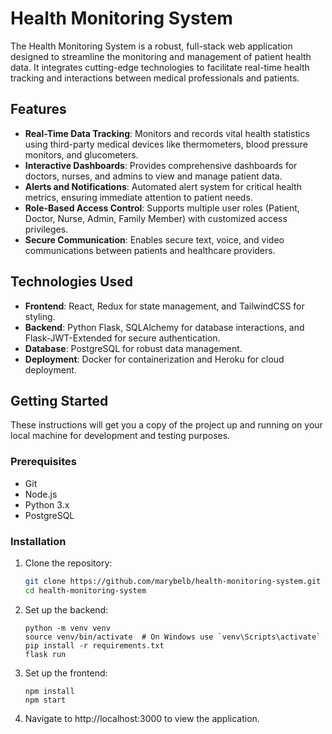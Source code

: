 # Health Monitoring System

The Health Monitoring System is a robust, full-stack web application designed to streamline the monitoring and management of patient health data. It integrates cutting-edge technologies to facilitate real-time health tracking and interactions between medical professionals and patients.

## Features

- **Real-Time Data Tracking**: Monitors and records vital health statistics using third-party medical devices like thermometers, blood pressure monitors, and glucometers.
- **Interactive Dashboards**: Provides comprehensive dashboards for doctors, nurses, and admins to view and manage patient data.
- **Alerts and Notifications**: Automated alert system for critical health metrics, ensuring immediate attention to patient needs.
- **Role-Based Access Control**: Supports multiple user roles (Patient, Doctor, Nurse, Admin, Family Member) with customized access privileges.
- **Secure Communication**: Enables secure text, voice, and video communications between patients and healthcare providers.

## Technologies Used

- **Frontend**: React, Redux for state management, and TailwindCSS for styling.
- **Backend**: Python Flask, SQLAlchemy for database interactions, and Flask-JWT-Extended for secure authentication.
- **Database**: PostgreSQL for robust data management.
- **Deployment**: Docker for containerization and Heroku for cloud deployment.

## Getting Started

These instructions will get you a copy of the project up and running on your local machine for development and testing purposes.

### Prerequisites

- Git
- Node.js
- Python 3.x
- PostgreSQL

### Installation

1. Clone the repository:

   ```bash
   git clone https://github.com/marybelb/health-monitoring-system.git
   cd health-monitoring-system
3. Set up the backend:
   
   ```cd backend
   python -m venv venv
   source venv/bin/activate  # On Windows use `venv\Scripts\activate`
   pip install -r requirements.txt
   flask run
5. Set up the frontend:
   
   ```cd ../frontend
   npm install
   npm start
4. Navigate to http://localhost:3000 to view the application.

